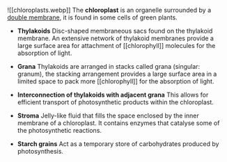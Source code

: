 ![[chloroplasts.webp]]
The **chloroplast** is an organelle surrounded by a <u>double membrane</u>, it is found in some cells of green plants.

- **Thylakoids**
  Disc-shaped membraneous sacs found on the thylakoid membrane. An extensive network of thylakoid membranes provide a large surface area for attachment of [[chlorophyll]] molecules for the absorption of light.

- **Grana**
  Thylakoids are arranged in stacks called grana (singular: granum), the stacking arrangement provides a large surface area in a limited space to pack more [[chlorophyll]] for the absorption of light.

- **Interconnection of thylakoids with adjacent grana**
  This allows for efficient transport of photosynthetic products within the chloroplast.

- **Stroma**
  Jelly-like fluid that fills the space enclosed by the inner membrane of a chloroplast.
  It contains enzymes that catalyse some of the photosynthetic reactions.

- **Starch grains**
  Act as a temporary store of carbohydrates produced by photosynthesis.
